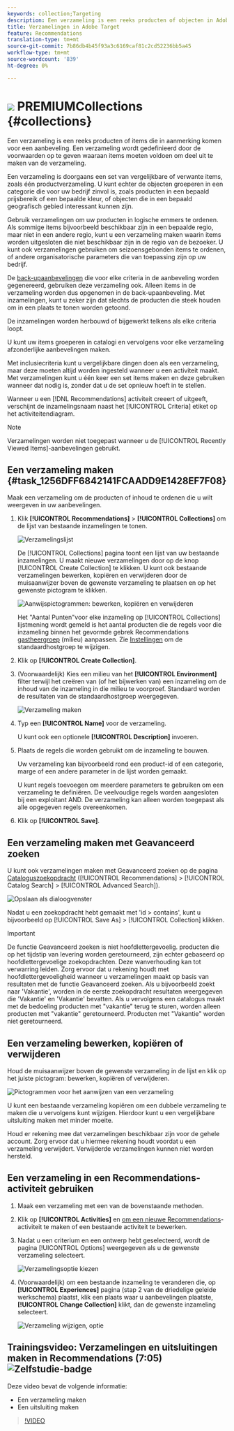```yaml
---
keywords: collection;Targeting
description: Een verzameling is een reeks producten of objecten in Adobe Target die in aanmerking komen voor een aanbeveling.
title: Verzamelingen in Adobe Target
feature: Recommendations
translation-type: tm+mt
source-git-commit: 7b86db4b45f93a3c6169caf81c2cd52236bb5a45
workflow-type: tm+mt
source-wordcount: '839'
ht-degree: 0%

---
```



# ![](/help/assets/premium.png) PREMIUMCollections  {#collections}

Een verzameling is een reeks producten of items die in aanmerking komen voor een aanbeveling. Een verzameling wordt gedefinieerd door de voorwaarden op te geven waaraan items moeten voldoen om deel uit te maken van de verzameling.

Een verzameling is doorgaans een set van vergelijkbare of verwante items, zoals één productverzameling. U kunt echter de objecten groeperen in een categorie die voor uw bedrijf zinvol is, zoals producten in een bepaald prijsbereik of een bepaalde kleur, of objecten die in een bepaald geografisch gebied interessant kunnen zijn.

Gebruik verzamelingen om uw producten in logische emmers te ordenen. Als sommige items bijvoorbeeld beschikbaar zijn in een bepaalde regio, maar niet in een andere regio, kunt u een verzameling maken waarin items worden uitgesloten die niet beschikbaar zijn in de regio van de bezoeker. U kunt ook verzamelingen gebruiken om seizoensgebonden items te ordenen, of andere organisatorische parameters die van toepassing zijn op uw bedrijf.

De [back-upaanbevelingen](/help/c-recommendations/c-algorithms/backup-recs.md) die voor elke criteria in de aanbeveling worden gegenereerd, gebruiken deze verzameling ook. Alleen items in de verzameling worden dus opgenomen in de back-upaanbeveling. Met inzamelingen, kunt u zeker zijn dat slechts de producten die steek houden om in een plaats te tonen worden getoond.

De inzamelingen worden herbouwd of bijgewerkt telkens als elke criteria loopt.

U kunt uw items groeperen in catalogi en vervolgens voor elke verzameling afzonderlijke aanbevelingen maken.

Met inclusiecriteria kunt u vergelijkbare dingen doen als een verzameling, maar deze moeten altijd worden ingesteld wanneer u een activiteit maakt. Met verzamelingen kunt u één keer een set items maken en deze gebruiken wanneer dat nodig is, zonder dat u de set opnieuw hoeft in te stellen.

Wanneer u een [!DNL Recommendations] activiteit creeert of uitgeeft, verschijnt de inzamelingsnaam naast het [!UICONTROL Criteria] etiket op het activiteitendiagram.

>[!NOTE]
>
>Verzamelingen worden niet toegepast wanneer u de [!UICONTROL Recently Viewed Items]-aanbevelingen gebruikt.

## Een verzameling maken {#task_1256DFF6842141FCAADD9E1428EF7F08}

Maak een verzameling om de producten of inhoud te ordenen die u wilt weergeven in uw aanbevelingen.

1. Klik **[!UICONTROL Recommendations]** > **[!UICONTROL Collections]** om de lijst van bestaande inzamelingen te tonen.

   ![Verzamelingslijst](assets/collections_list.png)

   De [!UICONTROL Collections] pagina toont een lijst van uw bestaande inzamelingen. U maakt nieuwe verzamelingen door op de knop [!UICONTROL Create Collection] te klikken. U kunt ook bestaande verzamelingen bewerken, kopiëren en verwijderen door de muisaanwijzer boven de gewenste verzameling te plaatsen en op het gewenste pictogram te klikken.

   ![Aanwijspictogrammen: bewerken, kopiëren en verwijderen](/help/c-recommendations/c-products/assets/hover-icons.png)

   Het &quot;Aantal Punten&quot;voor elke inzameling op [!UICONTROL Collections] lijstmening wordt gemeld is het aantal producten die de regels voor die inzameling binnen het gevormde gebrek Recommendations [gastheergroep](/help/administrating-target/hosts.md) (milieu) aanpassen. Zie [Instellingen](/help/c-recommendations/plan-implement.md#concept_C1E1E2351413468692D6C21145EF0B84) om de standaardhostgroep te wijzigen.

1. Klik op **[!UICONTROL Create Collection]**.

1. (Voorwaardelijk) Kies een milieu van het **[!UICONTROL Environment]** filter terwijl het creëren van (of het bijwerken van) een inzameling om de inhoud van de inzameling in die milieu te voorproef. Standaard worden de resultaten van de standaardhostgroep weergegeven.

   ![Verzameling maken](/help/c-recommendations/c-products/assets/CreateCollection.png)

1. Typ een **[!UICONTROL Name]** voor de verzameling.

   U kunt ook een optionele **[!UICONTROL Description]** invoeren.

1. Plaats de regels die worden gebruikt om de inzameling te bouwen.

   Uw verzameling kan bijvoorbeeld rond een product-id of een categorie, marge of een andere parameter in de lijst worden gemaakt.

   U kunt regels toevoegen om meerdere parameters te gebruiken om een verzameling te definiëren. De veelvoudige regels worden aangesloten bij een exploitant AND. De verzameling kan alleen worden toegepast als alle opgegeven regels overeenkomen.

1. Klik op **[!UICONTROL Save]**.

## Een verzameling maken met Geavanceerd zoeken

U kunt ook verzamelingen maken met Geavanceerd zoeken op de pagina [Cataloguszoekopdracht](/help/c-recommendations/c-products/catalog-search.md#save-as) ([!UICONTROL Recommendations] > [!UICONTROL Catalog Search] > [!UICONTROL Advanced Search]).

![Opslaan als dialoogvenster](/help/c-recommendations/c-products/assets/save-as.png)

Nadat u een zoekopdracht hebt gemaakt met &#39;id > contains&#39;, kunt u bijvoorbeeld op [!UICONTROL Save As] > [!UICONTROL Collection] klikken.

>[!IMPORTANT]
>
>De functie Geavanceerd zoeken is niet hoofdlettergevoelig. producten die op het tijdstip van levering worden geretourneerd, zijn echter gebaseerd op hoofdlettergevoelige zoekopdrachten. Deze wanverhouding kan tot verwarring leiden. Zorg ervoor dat u rekening houdt met hoofdlettergevoeligheid wanneer u verzamelingen maakt op basis van resultaten met de functie Geavanceerd zoeken. Als u bijvoorbeeld zoekt naar &#39;Vakantie&#39;, worden in de eerste zoekopdracht resultaten weergegeven die &#39;Vakantie&#39; en &#39;Vakantie&#39; bevatten. Als u vervolgens een catalogus maakt met de bedoeling producten met &quot;vakantie&quot; terug te sturen, worden alleen producten met &quot;vakantie&quot; geretourneerd. Producten met &quot;Vakantie&quot; worden niet geretourneerd.

## Een verzameling bewerken, kopiëren of verwijderen

Houd de muisaanwijzer boven de gewenste verzameling in de lijst en klik op het juiste pictogram: bewerken, kopiëren of verwijderen.

![Pictogrammen voor het aanwijzen van een verzameling](/help/c-recommendations/c-products/assets/hover-collections.png)

U kunt een bestaande verzameling kopiëren om een dubbele verzameling te maken die u vervolgens kunt wijzigen. Hierdoor kunt u een vergelijkbare uitsluiting maken met minder moeite.

Houd er rekening mee dat verzamelingen beschikbaar zijn voor de gehele account. Zorg ervoor dat u hiermee rekening houdt voordat u een verzameling verwijdert. Verwijderde verzamelingen kunnen niet worden hersteld.

## Een verzameling in een Recommendations-activiteit gebruiken

1. Maak een verzameling met een van de bovenstaande methoden.

1. Klik op **[!UICONTROL Activities]** en [om een nieuwe Recommendations](/help/c-recommendations/t-create-recs-activity/create-recs-activity.md)-activiteit te maken of een bestaande activiteit te bewerken.

1. Nadat u een criterium en een ontwerp hebt geselecteerd, wordt de pagina [!UICONTROL Options] weergegeven als u de gewenste verzameling selecteert.

   ![Verzamelingsoptie kiezen](/help/c-recommendations/c-products/assets/choose-collection.png)

1. (Voorwaardelijk) om een bestaande inzameling te veranderen die, op **[!UICONTROL Experiences]** pagina (stap 2 van de driedelige geleide werkschema) plaatst, klik een plaats waar u aanbevelingen plaatste, **[!UICONTROL Change Collection]** klikt, dan de gewenste inzameling selecteert.

   ![Verzameling wijzigen, optie](/help/c-recommendations/c-products/assets/change-collection.png)

## Trainingsvideo: Verzamelingen en uitsluitingen maken in Recommendations (7:05) ![Zelfstudie-badge](/help/assets/tutorial.png)

Deze video bevat de volgende informatie:

* Een verzameling maken
* Een uitsluiting maken

>[!VIDEO](https://video.tv.adobe.com/v/27689)